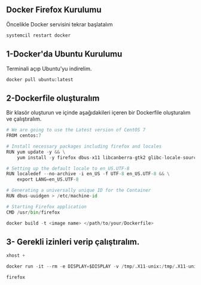 ## Docker Firefox Kurulumu

Öncelikle Docker servisini tekrar başlatalım

```python
systemcil restart docker
```

## 1-Docker'da Ubuntu Kurulumu

Terminali açıp Ubuntu'yu indirelim.

```python
docker pull ubuntu:latest
```

## 2-Dockerfile oluşturalım

Bir klasör oluşturun ve içinde aşağıdakileri içeren bir Dockerfile oluşturalım ve çalıştıralım.

```python
# We are going to use the Latest version of CentOS 7
FROM centos:7

# Install necessary packages including firefox and locales
RUN yum update -y && \
    yum install -y firefox dbus-x11 libcanberra-gtk2 glibc-locale-source

# Setting up the default locale to en_US.UTF-8
RUN localedef --no-archive -i en_US -f UTF-8 en_US.UTF-8 && \
    export LANG=en_US.UTF-8

# Generating a universally unique ID for the Container
RUN dbus-uuidgen > /etc/machine-id

# Starting Firefox application
CMD /usr/bin/firefox

```

```python
docker build -t <image name> </path/to/your/Dockerfile>
```



## 3- Gerekli izinleri verip çalıştıralım.

```python
xhost +
```

```python
docker run -it --rm -e DISPLAY=$DISPLAY -v /tmp/.X11-unix:/tmp/.X11-unix <image name>
```

```python
firefox
```
